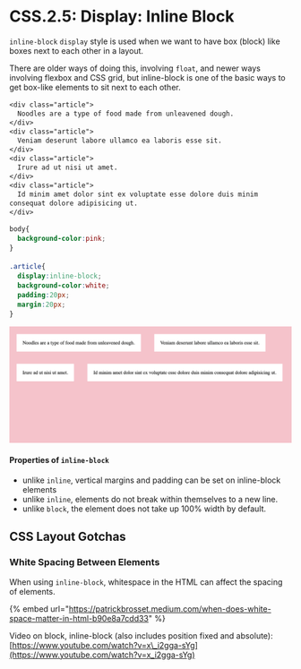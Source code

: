 # CSS.2.5: Display: Inline Block

`inline-block` `display` style is used when we want to have box \(block\) like boxes next to each other in a layout.

There are older ways of doing this, involving `float`, and newer ways involving flexbox and CSS grid, but inline-block is one of the basic ways to get box-like elements to sit next to each other.

```markup
<div class="article">
  Noodles are a type of food made from unleavened dough.
</div>
<div class="article">
  Veniam deserunt labore ullamco ea laboris esse sit.  
</div>
<div class="article">
  Irure ad ut nisi ut amet. 
</div>
<div class="article">
  Id minim amet dolor sint ex voluptate esse dolore duis minim consequat dolore adipisicing ut.  
</div>
```

```css
body{
  background-color:pink;
}

.article{
  display:inline-block;
  background-color:white;
  padding:20px;
  margin:20px;
}
```

![](../../.gitbook/assets/inline-block.png)

#### Properties of `inline-block`

* unlike `inline`, vertical margins and padding can be set on inline-block elements
* unlike `inline`, elements do not break within themselves to a new line.
* unlike `block`, the element does not take up 100% width by default.

## CSS Layout Gotchas

### White Spacing Between Elements

When using `inline-block`, whitespace in the HTML can affect the spacing of elements.

{% embed url="https://patrickbrosset.medium.com/when-does-white-space-matter-in-html-b90e8a7cdd33" %}

Video on block, inline-block \(also includes position fixed and absolute\): [https://www.youtube.com/watch?v=x\_i2gga-sYg](https://www.youtube.com/watch?v=x_i2gga-sYg)

